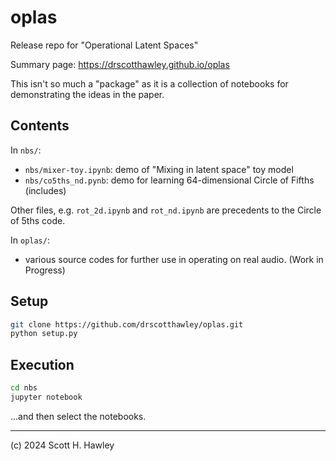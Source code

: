 # oplas
Release repo for "Operational Latent Spaces"

Summary page: https://drscotthawley.github.io/oplas 

This isn't so much a "package" as it is a collection of notebooks for demonstrating the ideas in the paper. 

## Contents

In `nbs/`:
* `nbs/mixer-toy.ipynb`: demo of "Mixing in latent space" toy model
* `nbs/co5ths_nd.pynb`: demo for learning 64-dimensional Circle of Fifths (includes)

Other files, e.g. `rot_2d.ipynb` and `rot_nd.ipynb` are precedents to the Circle of 5ths code. 

In `oplas/`: 
* various source codes for further use in operating on real audio. (Work in Progress)


## Setup
```bash
git clone https://github.com/drscotthawley/oplas.git
python setup.py 
```

## Execution
```bash
cd nbs
jupyter notebook
```
...and then select the notebooks. 


---

(c) 2024 Scott H. Hawley
